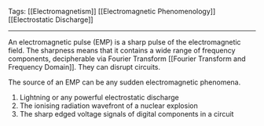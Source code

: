Tags: [[Electromagnetism]] [[Electromagnetic Phenomenology]] [[Electrostatic Discharge]] 
___
An electromagnetic pulse (EMP) is a sharp pulse of the electromagnetic field. The sharpness means that it contains a wide range of frequency components, decipherable via Fourier Transform [[Fourier Transform and Frequency Domain]]. They can disrupt circuits. 

The source of an EMP can be any sudden electromagnetic phenomena. 
1. Lightning or any powerful electrostatic discharge
2. The ionising radiation wavefront of a nuclear explosion 
3. The sharp edged voltage signals of digital components in a circuit
